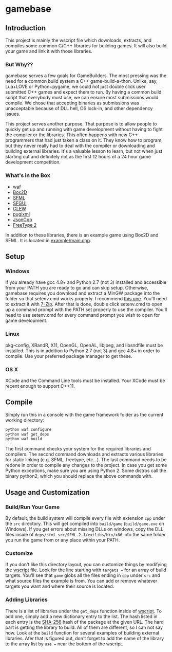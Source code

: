 # gamebase

## Introduction
This project is mainly the wscript file which downloads, extracts, and compiles some common C/C++ libraries for building games. It will also build your game and link it with those libraries.

### But Why??
gamebase serves a few goals for GameBuilders. The most pressing was the need for a common build system a C++ game-build-a-thon. Unlike, say, Lua+LÖVE or Python+pygame, we could not just double click user submitted C++ games and expect them to run. By having a common build script that everybody must use, we can ensure most submissions would compile. We chose that accepting binaries as submissions was unacceptable because of DLL hell, OS lock-in, and other dependency issues.

This project serves another purpose. That purpose is to allow people to quickly get up and running with game development without having to fight the compiler or the libraries. This often happens with new C++ programmers that had just taken a class on it. They know how to program, but they never really had to deal with the compiler or downloading and building external libraries. It's a valuable lesson to learn, but not when just starting out and definitely not as the first 12 hours of a 24 hour game development competition. 

### What's in the Box
* [waf](http://docs.waf.googlecode.com/git/book_16/single.html)
* [Box2D](http://www.box2d.org/manual.html)
* [SFML](http://www.sfml-dev.org/documentation/2.1/)
* [SFGUI](http://sfgui.sfml-dev.de/p/docs/guide/hello_world)
* [GLEW](http://glew.sourceforge.net/basic.html)
* [pugixml](http://pugixml.googlecode.com/svn/tags/latest/docs/quickstart.html)
* [JsonCpp](http://jsoncpp.sourceforge.net/)
* [FreeType 2](http://www.freetype.org/freetype2/docs/tutorial/step1.html)

In addition to these libraries, there is an example game using Box2D and SFML. It is located in [example/main.cpp](example/main.cpp).

## Setup

### Windows
If you already have gcc 4.8+ and Python 2.7 (not 3) installed and accessible from your PATH you are ready to go and can skip setup.
Otherwise, gamebase requires you download and extract a MinGW package into the folder so that setenv.cmd works properly. I recommend [this one](http://sourceforge.net/projects/mingw-w64/files/Toolchains%20targetting%20Win32/Personal%20Builds/mingw-builds/4.8.2/threads-posix/dwarf/i686-4.8.2-release-posix-dwarf-rt_v3-rev2.7z/download). You'll need to extract it with [7-Zip](http://www.7-zip.org/). After that is done, double click setenv.cmd to open up a command prompt with the PATH set properly to use the compiler. You'll need to use setenv.cmd for every command prompt you wish to open for game development.

### Linux
pkg-config, XRandR, X11, OpenGL, OpenAL, libjpeg, and libsndfile must be installed. This is in addition to Python 2.7 (not 3) and gcc 4.8+ in order to compile. Use your preferred package manager to get these.

### OS X
XCode and the Command Line tools must be installed. Your XCode must be recent enough to support C++11.

## Compile
Simply run this in a console with the game framework folder as the current working directory:

```bash
python waf configure
python waf get_deps
python waf build
```

The first command checks your system for the required libraries and compilers.
The second command downloads and extracts various libraries for static linking (e.g. SFML, freetype, etc...).
The last command needs to be redone in order to compile any changes to the project.
In case you get some Python exceptions, make sure you are using Python 2. Some distros call the binary python2, which you should replace the above commands with.

## Usage and Customization

### Build/Run Your Game
By default, the build system will compile every file with extension `cpp` under the `src` directory. This will get compiled into `build/game` (`build/game.exe` on Windows). If you get errors about missing DLLs on windows, copy the DLL files inside of `deps/sfml_src/SFML-2.1/extlibs/bin/x86` into the same folder you run the game from or any place within your PATH.

### Customize
If you don't like this directory layout, you can customize things by modifying the [wscript](wscript) file. Look for the line starting with `targets =` for an array of build targets. You'll see that `game` globs all the files ending in `cpp` under `src` and what source files the example is from. You can add or remove whatever targets you want and where their source is located.

### Adding Libraries
There is a list of libraries under the `get_deps` function inside of [wscript](wscript). To add one, simply add a new dictionary entry to the list. The hash listed in each entry is the [SHA-256](http://en.wikipedia.org/wiki/SHA-2) hash of the package at the given URL. The hard part is getting the library to build. All of them are different, so I can not say how. Look at the `build` function for several examples of building external libraries. Afer that is figured out, don't forget to add the name of the library to the array list by `use =` near the bottom of the wscript.
